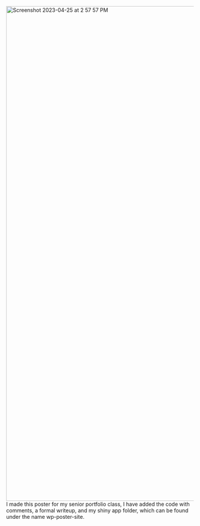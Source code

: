 <img width="1329" alt="Screenshot 2023-04-25 at 2 57 57 PM" src="https://user-images.githubusercontent.com/70241357/234388993-f97eb8fa-64e7-40a9-a318-11f61ea68b85.png">
I made this poster for my senior portfolio class, I have added the code with comments, a formal writeup, and my shiny app folder, which can be found under the name wp-poster-site.
